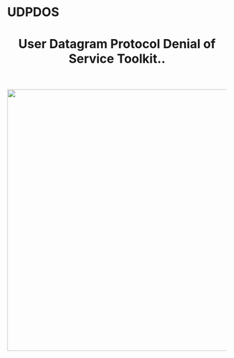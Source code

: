 # UDPDOS
<center><h1>User Datagram Protocol Denial of Service Toolkit..</h1></center> 
<br>
<br>
<center><img src="https://kevincorbett.com/wp-content/uploads/2017/02/ddos-attack-map.gif" width="800" height="600">
